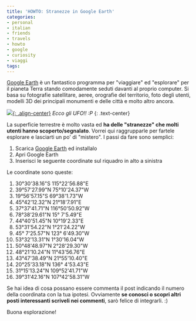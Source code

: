 ```yaml
---
title: 'HOWTO: Stranezze in Google Earth'
categories:
- personal
- italian
- friends
- travels
- howto
- google
- curiosity
- viaggi
tags:
---
```

[Google Earth](http://earth.google.it/) è un fantastico programma per
"viaggiare" ed "esplorare" per il pianeta Terra stando comodamente seduti
davanti al proprio computer. Si basa su fotografie satellitare, aeree,
orografie del territorio, foto degli utenti, modelli 3D dei principali
monumenti e delle città e molto altro ancora.

[![]({{site.url}}/images/google_earth.png){: .align-center}]({{site.url}}/images/google_earth.png)
_Ecco gli UFO!! :P_
{: .text-center}

La superficie terrestre è molto vasta ed **ha delle "stranezze" che molti
utenti hanno scoperto/segnalato**. Vorrei qui raggrupparle per fartele
esplorare e lasciarti un po' di "mistero". I passi da fare sono semplici:

  1. Scarica [Google Earth](http://earth.google.it/) ed installalo
  2. Apri Google Earth
  3. Inserisci le seguente coordinate sul riquadro in alto a sinistra
  
Le coordinate sono queste:

  1. 30°30'38.16"S 115°22'56.88"E
  2. 39°57'27.99"N 75°10'24.37"W
  3. 19°56'57.15"S 69°38'1.73"W
  4. 45°42'12.32"N 21°18'7.91"E
  5. 37°37'41.71"N 116°50'50.92"W
  6. 78°38'29.61"N 15° 7'5.49"E
  7. 44°40'51.45"N 10°19'2.33"E
  8. 53°31'54.22"N 1°21'24.22"W
  9. 45° 7'25.57"N 123° 6'49.30"W
  10. 53°32'13.31"N 1°30'16.04"W
  11. 50°48'48.97"N 2°28'29.30"W
  12. 48°21'10.24"N 11°43'56.76"E
  13. 43°47'38.49"N 21°55'10.40"E
  14. 20°25'33.18"N 136° 4'53.43"E
  15. 31°15'13.24"N 109°52'41.71"W
  16. 39°31'42.16"N 107°42'58.31"W
  

Se hai idea di cosa possano essere commenta il post indicando il numero della
coordinata con la tua ipotesi. Ovviamente **se conosci o scopri altri posti
interessanti scriveli nei commenti**, sarò felice di integrarli. :)

Buona esplorazione!
